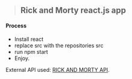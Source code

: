 > ## Rick and Morty react.js app

#### Process

- Install react
- replace src with the repositories src
- run npm start
- Enjoy.

External API used: [RICK AND MORTY API](https://rickandmortyapi.com/).
